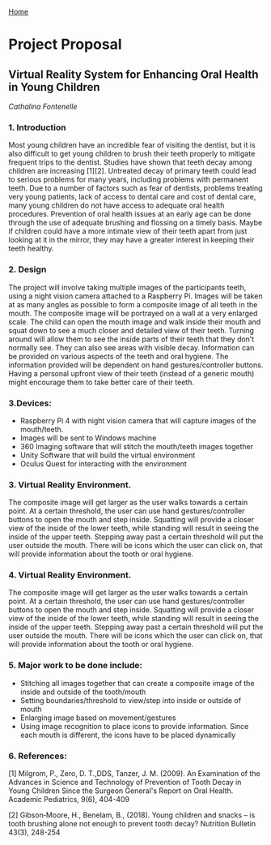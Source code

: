 <a href="/cathymf/dentalvr">Home</a>

# Project Proposal

## Virtual Reality System for Enhancing Oral Health in Young Children
*Cathalina Fontenelle*

### 1. Introduction
Most young children have an incredible fear of visiting the dentist, but it is also difficult to get young children to brush their teeth properly to mitigate frequent trips to the dentist. Studies have shown that teeth decay among children are increasing [1][2]. Untreated decay of primary teeth could lead to serious problems for many years, including problems with permanent teeth. Due to a number of factors such as fear of dentists, problems treating very young patients, lack of access to dental care and cost of dental care, many young children do not have access to adequate oral health procedures. Prevention of oral health issues at an early age can be done through the use of adequate brushing and flossing on a timely basis. Maybe if children could have a more intimate view of their teeth apart from just looking at it in the mirror, they may have a greater interest in keeping their teeth healthy.

### 2. Design 
The project will involve taking multiple images of the participants teeth, using a night vision camera attached to a Raspberry Pi. Images will be taken at as many angles as possible to form a composite image of all teeth in the mouth. The composite image will be portrayed on a wall at a very enlarged scale. The child can open the mouth image and walk inside their mouth and squat down to see a much closer and detailed view of their teeth. Turning around will allow them to see the inside parts of their teeth that they don’t normally see. They can also see areas with visible decay. Information can be provided on various aspects of the teeth and oral hygiene. The information provided will be dependent on hand gestures/controller buttons. Having a personal upfront view of their teeth (instead of a generic mouth) might encourage them to take better care of their teeth.

### 3.Devices:
- Raspberry Pi 4 with night vision camera that will capture images of the mouth/teeth.
- Images will be sent to Windows machine
- 360 Imaging software that will stitch the mouth/teeth images together
- Unity Software that will build the virtual environment
- Oculus Quest for interacting with the environment

### 3. Virtual Reality Environment.
The composite image will get larger as the user walks towards a certain point. At a certain threshold, the user can use hand gestures/controller buttons to open the mouth and step inside. Squatting will provide a closer view of the inside of the lower teeth, while standing will result in seeing the inside of the upper teeth. Stepping away past a certain threshold will put the user outside the mouth. There will be icons which the user can click on, that will provide information about the tooth or oral hygiene.

### 4. Virtual Reality Environment.
The composite image will get larger as the user walks towards a certain point. At a certain threshold, the user can use hand gestures/controller buttons to open the mouth and step inside. Squatting will provide a closer view of the inside of the lower teeth, while standing will result in seeing the inside of the upper teeth. Stepping away past a certain threshold will put the user outside the mouth. There will be icons which the user can click on, that will provide information about the tooth or oral hygiene.

### 5. Major work to be done include:
- Stitching all images together that can create a composite image of the inside and outside of the tooth/mouth
- Setting boundaries/threshold to view/step into inside or outside of mouth
- Enlarging image based on movement/gestures
- Using image recognition to place icons to provide information. Since each mouth is different, the icons have to be placed dynamically

### 6. References:
[1] Milgrom, P., Zero, D. T.,DDS, Tanzer, J. M. (2009). An Examination of the Advances in Science and Technology of Prevention of Tooth Decay in Young Children Since the Surgeon General's Report on Oral Health. Academic Pediatrics, 9(6), 404-409

[2] Gibson‐Moore, H.,  Benelam, B., (2018). Young children and snacks – is tooth brushing alone not enough to prevent tooth decay? Nutrition Bulletin 43(3), 248-254
